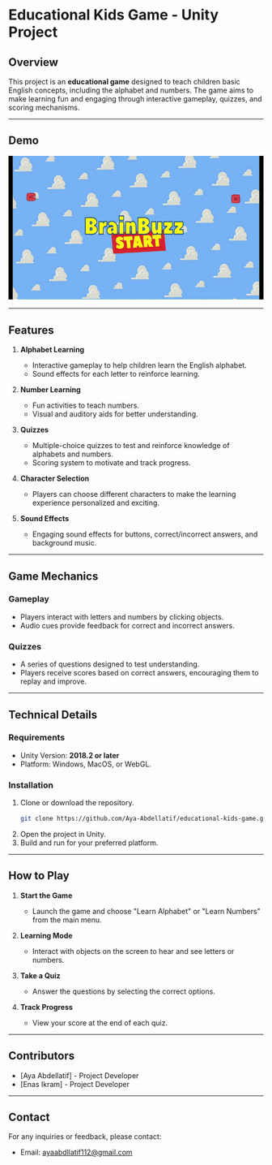 # Educational Kids Game - Unity Project

## Overview
This project is an **educational game** designed to teach children basic English concepts, including the alphabet and numbers. The game aims to make learning fun and engaging through interactive gameplay, quizzes, and scoring mechanisms.

---

## Demo

![Demo](demo.gif)

---

## Features

1. **Alphabet Learning**
   - Interactive gameplay to help children learn the English alphabet.
   - Sound effects for each letter to reinforce learning.

2. **Number Learning**
   - Fun activities to teach numbers.
   - Visual and auditory aids for better understanding.

3. **Quizzes**
   - Multiple-choice quizzes to test and reinforce knowledge of alphabets and numbers.
   - Scoring system to motivate and track progress.

4. **Character Selection**
   - Players can choose different characters to make the learning experience personalized and exciting.

5. **Sound Effects**
   - Engaging sound effects for buttons, correct/incorrect answers, and background music.

---

## Game Mechanics

### Gameplay
- Players interact with letters and numbers by clicking objects.
- Audio cues provide feedback for correct and incorrect answers.

### Quizzes
- A series of questions designed to test understanding.
- Players receive scores based on correct answers, encouraging them to replay and improve.

---

## Technical Details

### Requirements
- Unity Version: **2018.2 or later**
- Platform: Windows, MacOS, or WebGL.

### Installation
1. Clone or download the repository.
   ```bash
   git clone https://github.com/Aya-Abdellatif/educational-kids-game.git
   ```
2. Open the project in Unity.
3. Build and run for your preferred platform.

---

## How to Play

1. **Start the Game**
   - Launch the game and choose "Learn Alphabet" or "Learn Numbers" from the main menu.

2. **Learning Mode**
   - Interact with objects on the screen to hear and see letters or numbers.

3. **Take a Quiz**
   - Answer the questions by selecting the correct options.

4. **Track Progress**
   - View your score at the end of each quiz.

---

## Contributors
- [Aya Abdellatif] - Project Developer
- [Enas Ikram] - Project Developer
---

## Contact
For any inquiries or feedback, please contact:
- Email: ayaabdllatif112@gmail.com

